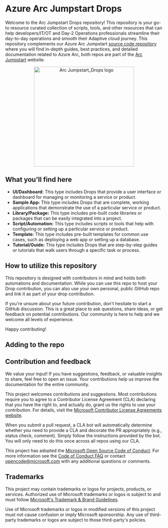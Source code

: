 # Azure Arc Jumpstart Drops

Welcome to the Arc Jumpstart Drops repository! This repository is your go-to resource curated collection of scripts, tools, and other resources that can help developers/IT/OT and Day-2 Operations professionals streamline their day-to-day operations and smooth their Adaptive cloud journey. This repository complements our Azure Arc Jumpstart [source code repository](https://aka.ms/JumpstartGitHubCode) where you will find in-depth guides, best practices, and detailed documentation related to Azure Arc, both repos are part of the [Arc Jumpstart](https://aka.ms/arcjumpstart) website.

<p align="center">
  <img src="/img/logo/jumpstart_drops.png" alt="Arc Jumpstart_Drops logo" width="320">
</p>

## What you'll find here

- **UI/Dashboard:** This type includes Drops that provide a user interface or dashboard for managing or monitoring a service or product.
- **Sample App:** This type includes Drops that are complete, working applications that demonstrate the use of a particular service or product.
- **Library/Package:** This type includes pre-built code libraries or packages that can be easily integrated into a project.
- **Script/Automation:** This type includes scripts or tools that help with configuring or setting up a particular service or product.
- **Template:** This type includes pre-built templates for common use cases, such as deploying a web app or setting up a database.
- **Tutorial/Guide:** This type includes Drops that are step-by-step guides or tutorials that walk users through a specific task or process.

## How to utilize this repository

This repository is designed with contributors in mind and holds both automations and documentation. While you can use this repo to host your Drop contribution, you can also use your own personal, public GitHub repo and link it as part of your drop contribution.

If you're unsure about your future contribution, don't hesitate to start a GitHub discussion. This is a great place to ask questions, share ideas, or get feedback on potential contributions. Our community is here to help and we welcome all levels of experience.

Happy contributing!

## Adding to the repo


## Contribution and feedback

We value your input! If you have suggestions, feedback, or valuable insights to share, feel free to open an issue. Your contributions help us improve the documentation for the entire community.

This project welcomes contributions and suggestions.  Most contributions require you to agree to a
Contributor License Agreement (CLA) declaring that you have the right to, and actually do, grant us
the rights to use your contribution. For details, visit the [Microsoft Contributor License Agreements website](https://cla.opensource.microsoft.com).

When you submit a pull request, a CLA bot will automatically determine whether you need to provide
a CLA and decorate the PR appropriately (e.g., status check, comment). Simply follow the instructions
provided by the bot. You will only need to do this once across all repos using our CLA.

This project has adopted the [Microsoft Open Source Code of Conduct](https://opensource.microsoft.com/codeofconduct/).
For more information see the [Code of Conduct FAQ](https://opensource.microsoft.com/codeofconduct/faq/) or
contact [opencode@microsoft.com](mailto:opencode@microsoft.com) with any additional questions or comments.

## Trademarks

This project may contain trademarks or logos for projects, products, or services. Authorized use of Microsoft trademarks or logos is subject to and must follow [Microsoft's Trademark & Brand Guidelines](https://www.microsoft.com/legal/intellectualproperty/trademarks/usage/general).

Use of Microsoft trademarks or logos in modified versions of this project must not cause confusion or imply Microsoft sponsorship.
Any use of third-party trademarks or logos are subject to those third-party's policies.
